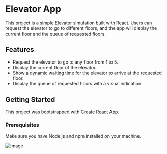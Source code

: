 # Elevator App

This project is a simple Elevator simulation built with React. Users can request the elevator to go to different floors, and the app will display the current floor and the queue of requested floors.

## Features

- Request the elevator to go to any floor from 1 to 5.
- Display the current floor of the elevator.
- Show a dynamic waiting time for the elevator to arrive at the requested floor.
- Display the queue of requested floors with a visual indication.

## Getting Started

This project was bootstrapped with [Create React App](https://github.com/facebook/create-react-app).

### Prerequisites

Make sure you have Node.js and npm installed on your machine.


![image](https://github.com/user-attachments/assets/4bd88981-53c2-4b13-aaad-0dc5c886edc3)

